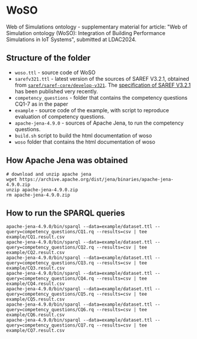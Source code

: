 # WoSO

Web of Simulations ontology - supplementary material for article: "Web of Simulation ontology (WoSO): Integration of Building Performance Simulations in IoT Systems", submitted at LDAC2024.

## Structure of the folder

- `woso.ttl` - source code of WoSO
- `sarefv321.ttl` - latest version of the sources of SAREF V3.2.1, obtained from [`saref/saref-core/develop-v321`](https://saref.etsi.org/sources/saref-core/-/blob/develop-v3.2.1/ontology/saref.ttl). The [specification of SAREF V3.2.1](https://www.etsi.org/deliver/etsi_ts/103200_103299/103264/03.02.01_60/ts_103264v030201p.pdf) has been published very recently.
- `competency_questions` - folder that contains the competency questions CQ1-7 as in the paper
- `example` - source code of the example, with script to reproduce evaluation of competency questions.
- `apache-jena-4.9.0` - sources of Apache Jena, to run the competency questions.
- `build.sh` script to build the html documentation of woso
- `woso` folder that contains the html documentation of woso

## How Apache Jena was obtained

```
# download and unzip apache jena 
wget https://archive.apache.org/dist/jena/binaries/apache-jena-4.9.0.zip
unzip apache-jena-4.9.0.zip
rm apache-jena-4.9.0.zip
```

## How to run the SPARQL queries

```
apache-jena-4.9.0/bin/sparql --data=example/dataset.ttl --query=competency_questions/CQ1.rq --results=csv | tee example/CQ1.result.csv
apache-jena-4.9.0/bin/sparql --data=example/dataset.ttl --query=competency_questions/CQ2.rq --results=csv | tee example/CQ2.result.csv
apache-jena-4.9.0/bin/sparql --data=example/dataset.ttl --query=competency_questions/CQ3.rq --results=csv | tee example/CQ3.result.csv 
apache-jena-4.9.0/bin/sparql --data=example/dataset.ttl --query=competency_questions/CQ4.rq --results=csv | tee example/CQ4.result.csv 
apache-jena-4.9.0/bin/sparql --data=example/dataset.ttl --query=competency_questions/CQ5.rq --results=csv | tee example/CQ5.result.csv 
apache-jena-4.9.0/bin/sparql --data=example/dataset.ttl --query=competency_questions/CQ6.rq --results=csv | tee example/CQ6.result.csv 
apache-jena-4.9.0/bin/sparql --data=example/dataset.ttl --query=competency_questions/CQ7.rq --results=csv | tee example/CQ7.result.csv 

```